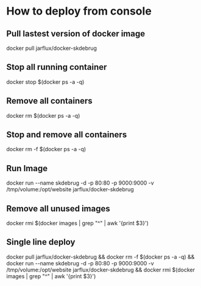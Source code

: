 # How to deploy from console

## Pull lastest version of docker image
docker pull jarflux/docker-skdebrug

## Stop all running container
docker stop $(docker ps -a -q)

## Remove all containers
docker rm $(docker ps -a -q)

## Stop and remove all containers
docker rm -f $(docker ps -a -q)

## Run Image
docker run --name skdebrug -d -p 80:80 -p 9000:9000 -v /tmp/volume:/opt/website jarflux/docker-skdebrug

## Remove all unused images
docker rmi $(docker images | grep "^<none>" | awk '{print $3}')

## Single line deploy
docker pull jarflux/docker-skdebrug && docker rm -f $(docker ps -a -q) && docker run --name skdebrug -d -p 80:80 -p 9000:9000 -v /tmp/volume:/opt/website jarflux/docker-skdebrug && docker rmi $(docker images | grep "^<none>" | awk '{print $3}')